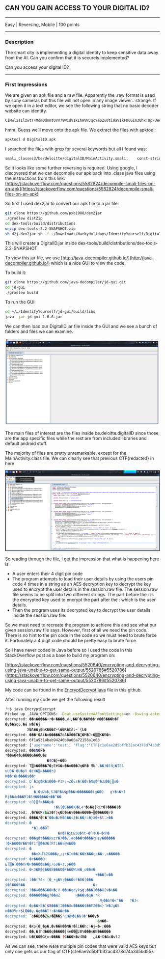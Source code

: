 ## CAN YOU GAIN ACCESS TO YOUR DIGITAL ID?

---

Easy | Reversing, Mobile | 100 points

---

### Description

The smart city is implementing a digital identity to keep sensitive data away from the AI. Can you confirm that it is securely implemented?

Can you access your digital ID?

---

### First Impressions

We are given an apk file and a raw file. Apparently the .raw format is used by sony cameras but this file will not open in any image viewer.. strange. If we open it in a text editor, we see the following string that no basic decoder website can identify.

```php
CiMwl2sIlzwtT4Mdm0dmmtOVV79W1dV1kIhWVWJqcYaSZu0ti0aVIkFD6Gim3Uhx:OpFUeq8AsLskv9nSZ1FHYRGvM912ufXYUGI82aiOeX7eFvno9VANOIyH9VXkRkeJYDD74nTLWF22pGsu1G6B4tKGNnjGZ9di1QEIhyDDoxU=
```

hmm. Guess we’ll move onto the apk file. We extract the files with apktool:

```bash
apktool d DigitalID.apk
```

I searched the files with grep for several keywords but all I found was:

```bash
smali_classes3/be/deloitte/digitalID/MainActivity.smali:    const-string v2, "{\'username\':\'test\', \'flag\':\'CTF{redacted}\'}"
```

So it looks like some further reversing is required. Using google, I discovered that we can decompile our apk back into .class java files using the instructions from this link: [https://stackoverflow.com/questions/5582824/decompile-smali-files-on-an-apk](https://stackoverflow.com/questions/5582824/decompile-smali-files-on-an-apk)

So first I used dex2jar to convert our apk file to a jar file:

```bash
git clone https://github.com/pxb1988/dex2jar
./gradlew distZip
cd dex-tools/build/distributions
unzip dex-tools-2.2-SNAPSHOT.zip
sh d2j-dex2jar.sh -f ~/Downloads/HackyHolidays/IdentifyYourself/DigitalID.apk
```

This will create a DigitalID.jar inside dex-tools/build/distributions/dex-tools-2.2-SNAPSHOT

To view this jar file, we use [http://java-decompiler.github.io/](http://java-decompiler.github.io/) which is a nice GUI to view the code.

To build it:

```bash
git clone https://github.com/java-decompiler/jd-gui.git
cd jd-gui
./gradlew build
```

To run the GUI:

```bash
cd ~/…/IdentifyYourself/jd-gui/build/libs
java -jar jd-gui-1.6.6.jar
```

We can then load our DigitalID.jar file inside the GUI and we see a bunch of folders and files we can examine. 

![homepage of the GUI](JDGUI.png)

The main files of interest are the files inside be.deloitte.digitalID since those are the app specific files while the rest are from included libraries and default android stuff. 

The majority of files are pretty unremarkable, except for the MainActivity.class file. We can clearly see that previous CTF{redacted} in here

![Screenshot of main activity code](MainActivity.png)

So reading through the file, I get the impression that what is happening here is

- A user enters their 4 digit pin code
- The program attempts to load their user details by using the users pin code 4 times in a string as an AES decryption key to decrypt the key used to encrypt the user details in the session.raw file. The session.raw file seems to be split into two different strings. The part before the : is the encrypted key used to encrypt the part after the : which is the user details.
- Then the program uses its decrypted key to decrypt the user details inside the session.raw file.

So we must need to recreate the program to achieve this and see what our given session.raw file says. However, first of all we need the pin code. There is no hint to the pin code in the code so we must need to brute force it. Fortunately a 4 digit code should be pretty easy to brute force. 

So I have never coded in Java before so I used the code in this StackOverflow post as a base to build my program on:

[https://stackoverflow.com/questions/5520640/encrypting-and-decrypting-using-java-unable-to-get-same-output/5520786#5520786](https://stackoverflow.com/questions/5520640/encrypting-and-decrypting-using-java-unable-to-get-same-output/5520786#5520786)

My code can be found in the [EncryptDecrypt.java](http://EncryptDecrypt.java) file in this github.

After running my code we get the following result

```bash
└─$ java EncryptDecrypt      
Picked up _JAVA_OPTIONS: -Dawt.useSystemAAFontSettings=on -Dswing.aatext=true
decrypted: ��n�����+r�>����ڡH,��Γ�U��M��*#��5���b�T
�y��aq6.�é W�[�j
          X�A��j�aK���Z~\��R�CA:~`{L�
decrypted: ���*�Ai�o�����ZeA�Ӛ��Z��M�J>�▒▒K�B�n
decrypted: 6f1a9314bab94240b8a06a72158a1e03
decrypted: {'username':'test', 'flag':'CTF{c1e6ae2d5bffb32ac4378d74a3d5bd55}'}
decrypted: ��$N�ƙ�
*��e�4�5����G���O�s
                   �$C�}+��b
decrypted: T▒b�����7�;E#G�=��o���Jq�R� Mb".��)�lǸj�TE1
uU0�:�U�pV �iW�▒=����*@
K��*�H����$��*
decrypted: Q՝�1g�R�1���-P1F;=Z�;s�(��\�Nq�^�J׆��j▒o�
decrypted: jx
             �|�ԇ&%�,SJ�P�A$p���<�������tg��Q   gY�n�+I
Rj��ǳ���Ml�5H������+��^��
decrypted: cD}▒f>���p�
                      !�6[�S���Ⅺ�L4"�6�e{RKY�T����|�
decrypted: ,�Y�6K/&ц2�T)ӄ�b�e�٧���e����=▒������/0
decrypted: ����/�?�"��u�zH�á��s}�i��/L�}ӑ�+$t.>��
decrypted: �
            *�}.��BT
                        �n�(�בtGՅO�ht~�^M(�~�㊢�
decrypted: ���g�t���R%z۳�7��7]#o���t����r@zy������
(�k����Y��Y�T1f▒��U�[RTi��s@W���
decrypted: �
            ��mXڴk2&���yݜj+�Io��|��Ϫ���ge��~,ʘ�����
decrypted: �r����Q
El▒�[���XP�P�����a��p/6D�+z,p���
decrypted: �<O�B�|���S���Q�F���WuW�_o��m�
                                         +���[u��
decrypted: l��(74< (�_+g�V;����o?�B�[���
ў�S���S��                               �:
decrypted: ?��w���G��K�;V ��u�gdyk$g;���]���X{v�%��
decrypted: ��������gf��HZ       Ӈ���v�q�:*R
                                           Ԡ��bY�<^��   ?�J<
decrypted: �p��>Ѐ�)$8���]I���ǁu�����$��FZ��x}'W�Jg�5
n��DӴnr$LQ��y.�g���I!:�h��e��
decrypted: `o��B��Z&/�▒��S"ǆ�M�1�N(�"���y�
                                          &N��~
decrypted: �Xp{�ˏ�p�,�v��k��N�!�li��h:>�j~�-;���
decrypted: ��,�]hd���q�����|4e��▒zB%���s�B������
decrypted: b�{���G{ʚ<���� (G���k�z4B�   ںL�~D�Ac�vlJ
```

As we can see, there were multiple pin codes that were valid AES keys but only one gets us our flag of CTF{c1e6ae2d5bffb32ac4378d74a3d5bd55}.
